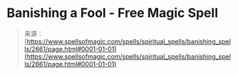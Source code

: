 <!--yml
category: 未分类
date: 2024-06-12 18:36:21
-->

# Banishing a Fool - Free Magic Spell

> 来源：[https://www.spellsofmagic.com/spells/spiritual_spells/banishing_spells/2661/page.html#0001-01-01](https://www.spellsofmagic.com/spells/spiritual_spells/banishing_spells/2661/page.html#0001-01-01)